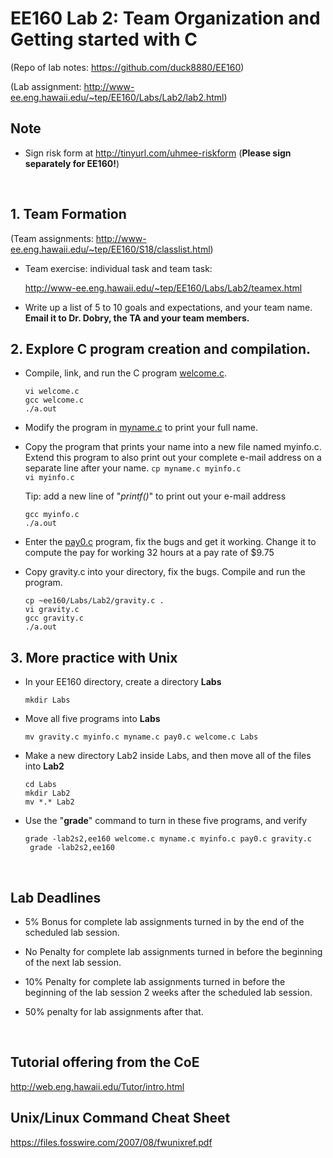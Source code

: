 # EE160 Lab 2: Team Organization and Getting started with C

(Repo of lab notes: <https://github.com/duck8880/EE160>)

(Lab assignment: <http://www-ee.eng.hawaii.edu/~tep/EE160/Labs/Lab2/lab2.html>)



## Note

- Sign risk form at <http://tinyurl.com/uhmee-riskform> (**Please sign separately for EE160!**)

  ​

## 1. Team Formation

(Team assignments: <http://www-ee.eng.hawaii.edu/~tep/EE160/S18/classlist.html>)

- Team exercise: individual task and team task:

  <http://www-ee.eng.hawaii.edu/~tep/EE160/Labs/Lab2/teamex.html>

- Write up a list of 5 to 10 goals and expectations, and your team name. **Email it to Dr. Dobry, the TA and your team members.**





## 2. Explore C program creation and compilation.

- Compile, link, and run the C program [welcome.c](http://www-ee.eng.hawaii.edu/~tep/EE160/Labs/Lab2/welcome.c).

  `vi welcome.c`  
  `gcc welcome.c`  
  `./a.out`

- Modify the program in [myname.c](http://www-ee.eng.hawaii.edu/~tep/EE160/Labs/Lab2/myname.c) to print your full name.

- Copy the program that prints your name into a new file named myinfo.c. Extend this program to also print out your complete e-mail address on a separate line after your name.
  `cp myname.c myinfo.c`  
  `vi myinfo.c`  

  Tip: add a new line of "*printf()*" to print out your e-mail address

  `gcc myinfo.c`  
  `./a.out`

- Enter the [pay0.c](http://www-ee.eng.hawaii.edu/~tep/EE160/Code/Textbook/Chap2/pay0.c) program, fix the bugs and get it working. Change it to compute the pay for working 32 hours at a pay rate of $9.75

- Copy gravity.c into your directory, fix the bugs. Compile and run the program.

  `cp ~ee160/Labs/Lab2/gravity.c .`  
  `vi gravity.c`  
  `gcc gravity.c`  
  `./a.out`  



## 3. More practice with Unix

- In your EE160 directory, create a directory **Labs**

  `mkdir Labs`

- Move all five programs into **Labs**

  `mv gravity.c myinfo.c myname.c pay0.c welcome.c Labs`

- Make a new directory Lab2 inside Labs, and then move all of the files into **Lab2**

  `cd Labs`  
  `mkdir Lab2`  
  `mv *.* Lab2`

- Use the "**grade**" command to turn in these five programs, and verify

  `grade -lab2s2,ee160 welcome.c myname.c myinfo.c pay0.c gravity.c`  
  ` grade -lab2s2,ee160`

  ​

## Lab Deadlines

- 5% Bonus for complete lab assignments turned in by the end of the scheduled lab session.
- No Penalty for complete lab assignments turned in before the beginning of the next lab session.
- 10% Penalty for complete lab assignments turned in before the beginning of the lab session 2 weeks after the scheduled lab session.
- 50% penalty for lab assignments after that.  

  ​



## Tutorial offering from the CoE

<http://web.eng.hawaii.edu/Tutor/intro.html>

## Unix/Linux Command Cheat Sheet

<https://files.fosswire.com/2007/08/fwunixref.pdf>


